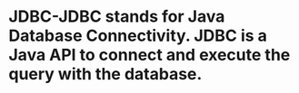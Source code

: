 # JDBC-JDBC stands for Java Database Connectivity. JDBC is a Java API to connect and execute the query with the database.
